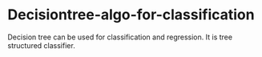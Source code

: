 # Decisiontree-algo-for-classification
Decision tree can be used for classification and regression. It is tree structured classifier.
